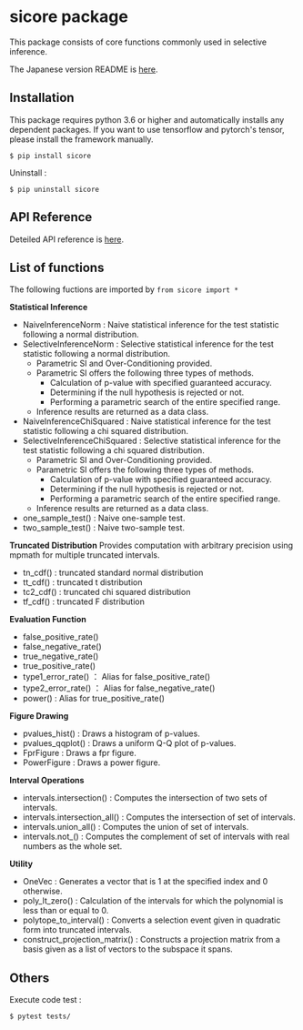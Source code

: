 # sicore package

This package consists of core functions commonly used in selective inference.

The Japanese version README is [here](/README_ja.md).

## Installation

This package requires python 3.6 or higher and automatically installs any dependent packages. If you want to use tensorflow and pytorch's tensor, please install the framework manually.
```
$ pip install sicore
```
Uninstall :
```
$ pip uninstall sicore
```

## API Reference
Deteiled API reference is [here](https://shirara1016.github.io/sicore/).

## List of functions
The following fuctions are imported by `from sicore import *`

**Statistical Inference**
- NaiveInferenceNorm : Naive statistical inference for the test statistic following a normal distribution.
- SelectiveInferenceNorm : Selective statistical inference for the test statistic following a normal distribution.
    - Parametric SI and Over-Conditioning provided.
    - Parametric SI offers the following three types of methods.
        - Calculation of p-value with specified guaranteed accuracy.
        - Determining if the null hypothesis is rejected or not.
        - Performing a parametric search of the entire specified range.
    - Inference results are returned as a data class.
- NaiveInferenceChiSquared : Naive statistical inference for the test statistic following a chi squared distribution.
- SelectiveInferenceChiSquared : Selective statistical inference for the test statistic following a chi squared distribution.
    - Parametric SI and Over-Conditioning provided.
    - Parametric SI offers the following three types of methods.
        - Calculation of p-value with specified guaranteed accuracy.
        - Determining if the null hypothesis is rejected or not.
        - Performing a parametric search of the entire specified range.
    - Inference results are returned as a data class.
- one_sample_test() : Naive one-sample test.
- two_sample_test() : Naive two-sample test.

**Truncated Distribution**
Provides computation with arbitrary precision using mpmath for multiple truncated intervals.
- tn_cdf() : truncated standard normal distribution
- tt_cdf() : truncated t distribution
- tc2_cdf() : truncated chi squared distribution
- tf_cdf() : truncated F distribution

**Evaluation Function**
- false_positive_rate()
- false_negative_rate()
- true_negative_rate()
- true_positive_rate()
- type1_error_rate() ： Alias for false_positive_rate()
- type2_error_rate() ： Alias for false_negative_rate()
- power() : Alias for true_positive_rate()

**Figure Drawing**
- pvalues_hist() : Draws a histogram of p-values.
- pvalues_qqplot() : Draws a uniform Q-Q plot of p-values.
- FprFigure : Draws a fpr figure.
- PowerFigure : Draws a power figure.

**Interval Operations**
- intervals.intersection() : Computes the intersection of two sets of intervals.
- intervals.intersection_all() : Computes the intersection of set of intervals.
- intervals.union_all() : Computes the union of set of intervals.
- intervals.not_() : Computes the complement of set of intervals with real numbers as the whole set.

**Utility**
- OneVec : Generates a vector that is 1 at the specified index and 0 otherwise.
- poly_lt_zero() : Calculation of the intervals for which the polynomial is less than or equal to 0.
- polytope_to_interval() : Converts a selection event given in quadratic form into truncated intervals.
- construct_projection_matrix() : Constructs a projection matrix from a basis given as a list of vectors to the subspace it spans.

## Others
Execute code test :
```
$ pytest tests/
```
